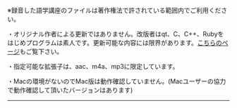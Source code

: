 ※録音した語学講座のファイルは著作権法で許されている範囲内でご利用ください。          

・オリジナル作者による更新ではありません。改版者はqt、C、C++、Rubyをはじめプログラムは素人です。更新可能な内容には限界があります。[こちらのページ](https://github.com/CSReviser/CS-English/wiki/類似アプリ)もご覧下さい。

・指定可能な拡張子は、aac、m4a、mp3に限定しています。

・Macの環境がないのでMac版は動作確認していません。(Macユーザーの協力で動作確認して頂いたバージョンはあります)             


*** 
 <link rel="shortcut icon" type="image/x-icon" href="https://avatars.githubusercontent.com/u/46049273?v=4">
 <meta name="twitter:image:src" content="https://avatars.githubusercontent.com/u/46049273?v=4">
